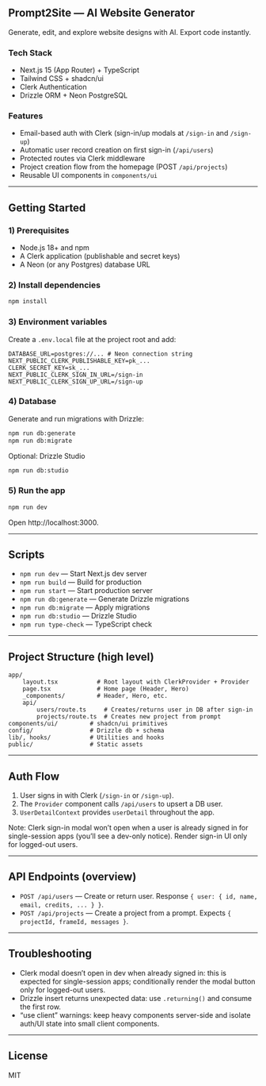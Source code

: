 ## Prompt2Site — AI Website Generator

Generate, edit, and explore website designs with AI. Export code instantly.

### Tech Stack
- Next.js 15 (App Router) + TypeScript
- Tailwind CSS + shadcn/ui
- Clerk Authentication
- Drizzle ORM + Neon PostgreSQL

### Features
- Email-based auth with Clerk (sign-in/up modals at `/sign-in` and `/sign-up`)
- Automatic user record creation on first sign-in (`/api/users`)
- Protected routes via Clerk middleware
- Project creation flow from the homepage (POST `/api/projects`)
- Reusable UI components in `components/ui`

---

## Getting Started

### 1) Prerequisites
- Node.js 18+ and npm
- A Clerk application (publishable and secret keys)
- A Neon (or any Postgres) database URL

### 2) Install dependencies
```bash
npm install
```

### 3) Environment variables
Create a `.env.local` file at the project root and add:
```
DATABASE_URL=postgres://... # Neon connection string
NEXT_PUBLIC_CLERK_PUBLISHABLE_KEY=pk_...
CLERK_SECRET_KEY=sk_...
NEXT_PUBLIC_CLERK_SIGN_IN_URL=/sign-in
NEXT_PUBLIC_CLERK_SIGN_UP_URL=/sign-up
```

### 4) Database
Generate and run migrations with Drizzle:
```bash
npm run db:generate
npm run db:migrate
```
Optional: Drizzle Studio
```bash
npm run db:studio
```

### 5) Run the app
```bash
npm run dev
```
Open http://localhost:3000.

---

## Scripts
- `npm run dev` — Start Next.js dev server
- `npm run build` — Build for production
- `npm run start` — Start production server
- `npm run db:generate` — Generate Drizzle migrations
- `npm run db:migrate` — Apply migrations
- `npm run db:studio` — Drizzle Studio
- `npm run type-check` — TypeScript check

---

## Project Structure (high level)
```
app/
	layout.tsx           # Root layout with ClerkProvider + Provider
	page.tsx             # Home page (Header, Hero)
	_components/         # Header, Hero, etc.
	api/
		users/route.ts     # Creates/returns user in DB after sign-in
		projects/route.ts  # Creates new project from prompt
components/ui/         # shadcn/ui primitives
config/                # Drizzle db + schema
lib/, hooks/           # Utilities and hooks
public/                # Static assets
```

---

## Auth Flow
1. User signs in with Clerk (`/sign-in` or `/sign-up`).
2. The `Provider` component calls `/api/users` to upsert a DB user.
3. `UserDetailContext` provides `userDetail` throughout the app.

Note: Clerk sign-in modal won’t open when a user is already signed in for single-session apps (you’ll see a dev-only notice). Render sign-in UI only for logged-out users.

---

## API Endpoints (overview)
- `POST /api/users` — Create or return user. Response `{ user: { id, name, email, credits, ... } }`.
- `POST /api/projects` — Create a project from a prompt. Expects `{ projectId, frameId, messages }`.

---

## Troubleshooting
- Clerk modal doesn’t open in dev when already signed in: this is expected for single-session apps; conditionally render the modal button only for logged-out users.
- Drizzle insert returns unexpected data: use `.returning()` and consume the first row.
- “use client” warnings: keep heavy components server-side and isolate auth/UI state into small client components.

---

## License
MIT
